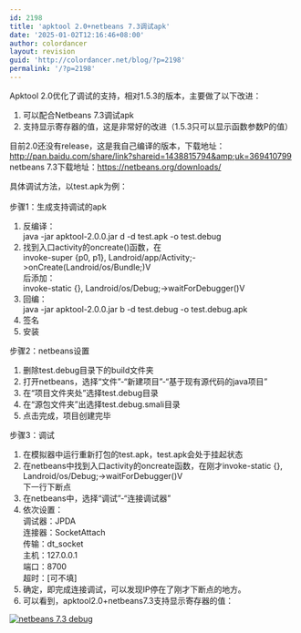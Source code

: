 ```yaml
---
id: 2198
title: 'apktool 2.0+netbeans 7.3调试apk'
date: '2025-01-02T12:16:46+08:00'
author: colordancer
layout: revision
guid: 'http://colordancer.net/blog/?p=2198'
permalink: '/?p=2198'
---
```


 Apktool 2.0优化了调试的支持，相对1.5.3的版本，主要做了以下改进：  
 1. 可以配合Netbeans 7.3调试apk  
 2. 支持显示寄存器的值，这是非常好的改进（1.5.3只可以显示函数参数P的值）  
   
 目前2.0还没有release，这是我自己编译的版本，下载地址：http://pan.baidu.com/share/link?shareid=1438815794&amp;uk=369410799  
 netbeans 7.3下载地址：https://netbeans.org/downloads/  
   
<span style="line-height: 1.6em;">具体调试方法，以test.apk为例：</span>

 步骤1：生成支持调试的apk  
 1. 反编译：  
 java -jar apktool-2.0.0.jar d -d test.apk -o test.debug  
 2. 找到入口activity的oncreate()函数，在  
 invoke-super {p0, p1}, Landroid/app/Activity;-&gt;onCreate(Landroid/os/Bundle;)V  
 后添加：  
 invoke-static {}, Landroid/os/Debug;-&gt;waitForDebugger()V  
 3. 回编：  
 java -jar apktool-2.0.0.jar b -d test.debug -o test.debug.apk  
 4. 签名  
 5. 安装  
   
 步骤2：netbeans设置  
 1. 删除test.debug目录下的build文件夹  
 2. 打开netbeans，选择“文件”-“新建项目”-“基于现有源代码的java项目”  
 3. 在“项目文件夹处”选择test.debug目录  
 4. 在“源包文件夹”出选择test.debug.smali目录  
 5. 点击完成，项目创建完毕  
   
 步骤3：调试  
 1. 在模拟器中运行重新打包的test.apk，test.apk会处于挂起状态  
 2. 在netbeans中找到入口activity的oncreate函数，在刚才invoke-static {}, Landroid/os/Debug;-&gt;waitForDebugger()V  
 下一行下断点  
 3. 在netbeans中，选择“调试”-“连接调试器”  
 4. 依次设置：  
 调试器：JPDA  
 连接器：SocketAttach  
 传输：dt\_socket  
 主机：127.0.0.1  
 端口：8700  
 超时：\[可不填\]  
 5. 确定，即完成连接调试，可以发现IP停在了刚才下断点的地方。  
 6. 可以看到，apktool2.0+netbeans7.3支持显示寄存器的值：

 [![netbeans 7.3 debug](http://www.colordancer.net/blog/wp-content/uploads/2013/09/netbeans-7.3-debug-600x467.png)](http://www.colordancer.net/blog/wp-content/uploads/2013/09/netbeans-7.3-debug.png)